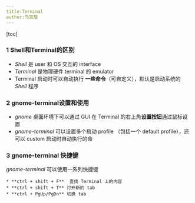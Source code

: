 ```yaml
---
title:Terminal
author:马凯旋
---
```


[toc]

### 1 Shell和Terminal的区别
* *Shell* 是 user 和 OS 交互的 interface
* *Terminal* 是物理硬件 terminal 的 emulator
* Terminal 启动时可以自动执行 **一些命令**（可自定义），默认是启动系统的 *Shell* 程序

### 2 gnome-terminal设置和使用
* *gnome*  桌面环境下可以通过 GUI 在 Terminal 的右上角**设置按钮**通过鼠标设置
* *gnome-terminal* 可以设置多个启动 profile （包括一个 default profile），还可以 custom 启动时自动执行的命

### 3 gnome-terminal 快捷键
*gnome-terminal* 可以使用一系列快捷键

	* **ctrl + shift + F**  查找 Terminal 上的内容
	* **ctrl + shift + T** 打开新的 tab
	* **ctrl + PgUp/PgDn** 切换 tab

